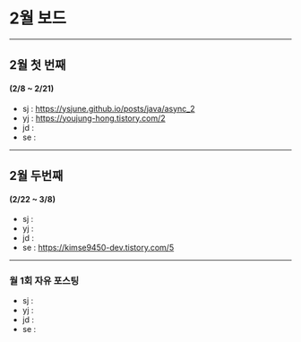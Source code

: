 # 2월 보드 

------

## 2월 첫  번째

#### (2/8 ~ 2/21)

- sj : https://ysjune.github.io/posts/java/async_2
- yj : https://youjung-hong.tistory.com/2
- jd : 
- se :



------

## 2월 두번째

#### (2/22 ~ 3/8)

- sj : 
- yj :
- jd : 
- se : https://kimse9450-dev.tistory.com/5

------

### 월 1회 자유 포스팅

- sj : 
- yj :
- jd : 
- se :

